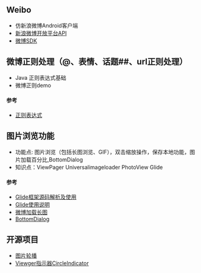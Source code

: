 
## Weibo
- 仿新浪微博Android客户端
- [新浪微博开放平台API](http://open.weibo.com/wiki/%E5%BE%AE%E5%8D%9AAPI)
- [微博SDK](https://github.com/8tory/weibo-android-sdk)
## 微博正则处理（@、表情、话题##、url正则处理）
-  Java 正则表达式基础
-  微博正则demo
#### 参考
- [正则表达式](https://mp.weixin.qq.com/s?__biz=MzIxOTI1NTk5Nw==&mid=2650047537&idx=1&sn=59b3d01944fcc6dc5c98c695f36f8bed&scene=19#wechat_redirect)

## 图片浏览功能
- 功能点: 图片浏览（包括长图浏览、GIF），双击缩放操作，保存本地功能，图片加载百分比,BottomDialog
- 知识点：ViewPager Universalimageloader  PhotoView Glide
#### 参考
- [Glide框架源码解析及使用](http://blog.csdn.net/guolin_blog/article/details/53759439)
- [Glide使用说明](http://blog.csdn.net/xiehuimx/article/details/52349317)
- [微博加载长图](https://juejin.im/entry/5811bb1f67f3560057d7ac01)
- [BottomDialog](https://github.com/shaohui10086/BottomDialog/blob/master/README_ZH.md)
## 开源项目
- [图片轮播](https://github.com/youth5201314/banner)
- [Viewger指示器CircleIndicator](https://github.com/ongakuer/CircleIndicator)

